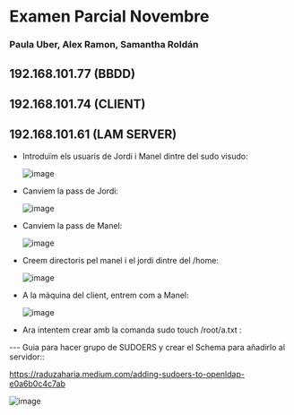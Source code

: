 # Examen Parcial Novembre

### Paula Uber, Alex Ramon, Samantha Roldán

## 192.168.101.77 (BBDD)
## 192.168.101.74 (CLIENT)
## 192.168.101.61 (LAM SERVER)

- Introduïm els usuaris de Jordi i Manel dintre del sudo visudo: 

  ![image](https://user-images.githubusercontent.com/79162978/200648345-57f479cd-febd-4324-9210-bae548c61e8c.png)

- Canviem la pass de Jordi: 

  ![image](https://user-images.githubusercontent.com/79162978/200648828-f4000d9b-63d7-4417-b0fd-f729c7c3f951.png)

- Canviem la pass de Manel: 

  ![image](https://user-images.githubusercontent.com/79162978/200649110-29e43095-1297-48b6-a4a2-0f3fe12ce659.png)
  
- Creem directoris pel manel i el jordi dintre del /home: 

  ![image](https://user-images.githubusercontent.com/79162978/200649749-253cfdf8-49a9-4a42-995c-4782cb6d0634.png)

- A la màquina del client, entrem com a Manel: 
  
  ![image](https://user-images.githubusercontent.com/79162978/200650143-38a9a1d6-3345-48d6-adb6-12c0f835ac12.png)

- Ara intentem crear amb la comanda sudo touch /root/a.txt : 


--- Guia para hacer grupo de SUDOERS y crear el Schema para añadirlo al servidor::

https://raduzaharia.medium.com/adding-sudoers-to-openldap-e0a6b0c4c7ab
  
![image](https://user-images.githubusercontent.com/79162978/200890262-83f362c7-b2e9-44c3-9167-74a9b974e870.png)


